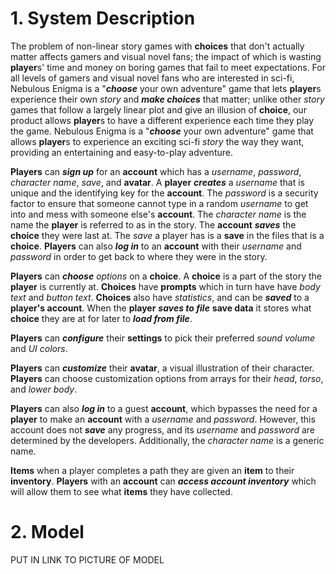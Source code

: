# 1. System Description

The problem of non-linear story games with **choices** that don't actually matter affects gamers and visual novel fans; the impact of which is wasting **player**s' time and money on boring games that fail to meet expectations. For all levels of gamers and visual novel fans who are interested in sci-fi, Nebulous Enigma is a "**_choose_** your own adventure" game that lets **player**s experience their own _story_ and **_make choices_** that matter; unlike other _story_ games that follow a largely linear plot and give an illusion of **choice**, our product allows **player**s to have a different experience each time they play the game. Nebulous Enigma is a "**_choose_** your own adventure" game that allows **player**s to experience an exciting sci-fi _story_ the way they want, providing an entertaining and easy-to-play adventure.

**Players** can **_sign up_** for an **account** which has a _username_, _password_, _character name_, _save_, and **avatar**. A **player** **_creates_** a _username_ that is unique and the identifying key for the **account**. The _password_ is a security factor to ensure that someone cannot type in a random _username_ to get into and mess with someone else's **account**. The _character name_ is the name the **player** is referred to as in the story. The **account** **_saves_** the **choice** they were last at. The _save_ a player has is a **save** in the files that is a **choice**. **Players** can also **_log in_** to an **account** with their _username_ and _password_ in order to get back to where they were in the story. 

**Players** can **_choose_** _options_ on a **choice**. A **choice** is a part of the story the **player** is currently at. **Choices** have **prompts** which in turn have have _body text_ and _button text_. **Choices** also have _statistics_, and can be _**saved**_ to a **player's account**. When the **player** **_saves to file_** **save data** it stores what **choice** they are at for later to **_load from file_**. 

**Players** can **_configure_** their **settings** to pick their preferred _sound volume_ and _UI colors_.

**Players** can **_customize_** their **avatar**, a visual illustration of their character. **Players** can choose customization options from arrays for their _head_, _torso_, and _lower body_.

**Players** can also **_log in_** to a guest **account**, which bypasses the need for a **player** to make an **account** with a _username_ and _password_. However, this account does not **_save_** any progress, and its _username_ and _password_ are determined by the developers. Additionally, the _character name_ is a generic name.

**Items** when a player completes a path they are given an **item** to their **inventory**. **Players** with an **account** can _**access account inventory**_ which will allow them to see what **items** they have collected.

# 2. Model

PUT IN LINK TO PICTURE OF MODEL
